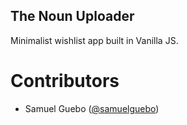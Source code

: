 ## The Noun Uploader
Minimalist wishlist app built in Vanilla JS.


# Contributors 
 * Samuel Guebo ([@samuelguebo](https://twitter/com/samuelguebo))
